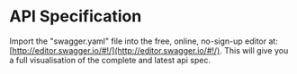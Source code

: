 # API Specification

Import the "swagger.yaml" file into the free, online, no-sign-up editor at: [http://editor.swagger.io/#!/](http://editor.swagger.io/#!/). This will give you a full visualisation of the complete and latest api spec.
